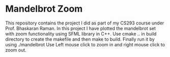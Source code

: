 # Mandelbrot Zoom
This repository contains the project I did as part of my CS293 course under Prof. Bhaskaran Raman.
In this project I have plotted the mandelbrot set with zoom functionality using SFML library in C++.
Use cmake .. in build directory to create the makefile and then make to build.
Finally run it by using ./mandelbrot
Use Left mouse click to zoom in and right mouse click to zoom out.
